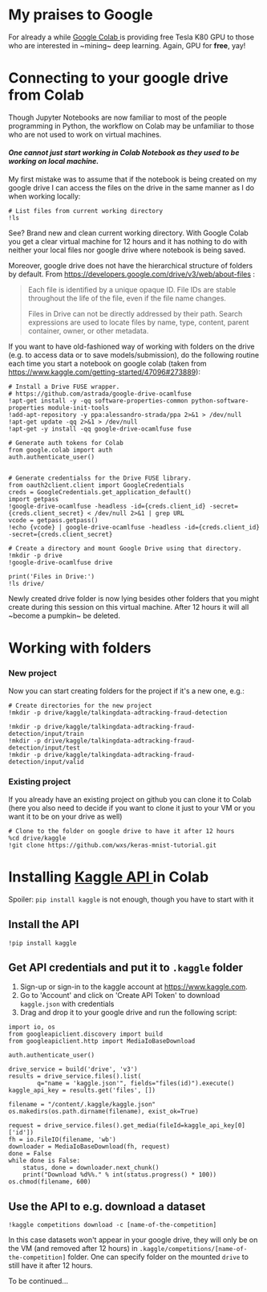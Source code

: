 # My praises to Google
For already a while <a href='https://colab.research.google.com/'> Google Colab </a> is providing free Tesla K80 GPU to those who are interested in ~mining~ deep learning. Again, GPU for **free**, yay! 

# Сonnecting to your google drive from Colab 

Though Jupyter Notebooks are now familiar to most of the people programming in Python, the workflow on Colab may be unfamiliar to those who are not used to work on virtual machines. 

#### _One cannot just start working in Colab Notebook as they used to be working on local machine._

My first mistake was to assume that if the notebook is being created on my google drive I can access the files on the drive in the same manner as I do when working locally:

``` 
# List files from current working directory
!ls
```

See? Brand new and clean current working directory. With Google Colab you get a clear virtual machine for 12 hours and it has 
nothing to do with neither your local files nor google drive where notebook is being saved.


Moreover, google drive does not have the hierarchical structure of folders by default. From https://developers.google.com/drive/v3/web/about-files :

> Each file is identified by a unique opaque ID. File IDs are stable throughout the life of the file, even if the file name changes.
>
> Files in Drive can not be directly addressed by their path. Search expressions are used to locate files by name, type, content, parent container, owner, or other metadata.

If you want to have old-fashioned way of working with folders on the drive (e.g. to access data or to save models/submission), 
do the following routine each time you start a notebook on google colab (taken from https://www.kaggle.com/getting-started/47096#273889): 

```
# Install a Drive FUSE wrapper.
# https://github.com/astrada/google-drive-ocamlfuse
!apt-get install -y -qq software-properties-common python-software-properties module-init-tools
!add-apt-repository -y ppa:alessandro-strada/ppa 2>&1 > /dev/null
!apt-get update -qq 2>&1 > /dev/null
!apt-get -y install -qq google-drive-ocamlfuse fuse

# Generate auth tokens for Colab
from google.colab import auth
auth.authenticate_user()


# Generate credentialss for the Drive FUSE library.
from oauth2client.client import GoogleCredentials
creds = GoogleCredentials.get_application_default()
import getpass
!google-drive-ocamlfuse -headless -id={creds.client_id} -secret={creds.client_secret} < /dev/null 2>&1 | grep URL
vcode = getpass.getpass()
!echo {vcode} | google-drive-ocamlfuse -headless -id={creds.client_id} -secret={creds.client_secret}

# Create a directory and mount Google Drive using that directory.
!mkdir -p drive
!google-drive-ocamlfuse drive

print('Files in Drive:')
!ls drive/
```
Newly created drive folder is now lying besides other folders that you might create during this session on this virtual machine. After 12 hours it will all ~become a pumpkin~ be deleted. 

# Working with folders 

### New project
Now you can start creating folders for the project if it's a new one, e.g.:
```
# Create directories for the new project
!mkdir -p drive/kaggle/talkingdata-adtracking-fraud-detection

!mkdir -p drive/kaggle/talkingdata-adtracking-fraud-detection/input/train
!mkdir -p drive/kaggle/talkingdata-adtracking-fraud-detection/input/test
!mkdir -p drive/kaggle/talkingdata-adtracking-fraud-detection/input/valid
```

### Existing project
If you already have an existing project on github you can clone it to Colab (here you also need to decide if you want to clone it just to your VM or you want it to be on your drive as well)

```
# Clone to the folder on google drive to have it after 12 hours
%cd drive/kaggle 
!git clone https://github.com/wxs/keras-mnist-tutorial.git 
```

# Installing <a href='https://github.com/Kaggle/kaggle-api'> Kaggle API </a> in Colab 

Spoiler: `pip install kaggle` is not enough, though you have to start with it

## Install the API

```!pip install kaggle```

## Get API credentials and put it to `.kaggle` folder

1) Sign-up or sign-in to the kaggle account at https://www.kaggle.com. 
2) Go to 'Account' and click on 'Create API Token' to download `kaggle.json` with credentials 
3) Drag and drop it to your google drive and run the following script:

```
import io, os
from googleapiclient.discovery import build
from googleapiclient.http import MediaIoBaseDownload

auth.authenticate_user()

drive_service = build('drive', 'v3')
results = drive_service.files().list(
        q="name = 'kaggle.json'", fields="files(id)").execute()
kaggle_api_key = results.get('files', [])

filename = "/content/.kaggle/kaggle.json"
os.makedirs(os.path.dirname(filename), exist_ok=True)

request = drive_service.files().get_media(fileId=kaggle_api_key[0]['id'])
fh = io.FileIO(filename, 'wb')
downloader = MediaIoBaseDownload(fh, request)
done = False
while done is False:
    status, done = downloader.next_chunk()
    print("Download %d%%." % int(status.progress() * 100))
os.chmod(filename, 600)
```
## Use the API to e.g. download a dataset

```!kaggle competitions download -c [name-of-the-competition]```

In this case datasets won't appear in your google drive, they will only be on the VM (and removed after 12 hours) in `.kaggle/competitions/[name-of-the-competition]` folder. One can specify folder on the mounted `drive` to still have it after 12 hours. 

To be continued...
